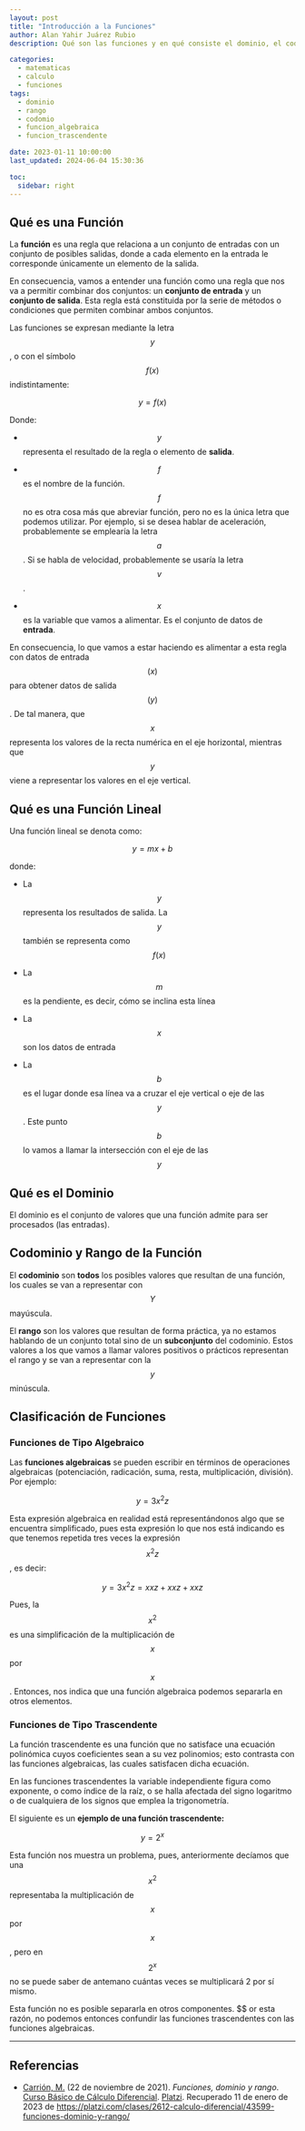 ```yaml
---
layout: post
title: "Introducción a la Funciones"
author: Alan Yahir Juárez Rubio
description: Qué son las funciones y en qué consiste el dominio, el codiminio y el rango de una función

categories:
  - matematicas
  - calculo
  - funciones
tags:
  - dominio
  - rango
  - codomio
  - funcion_algebraica
  - funcion_trascendente

date: 2023-01-11 10:00:00
last_updated: 2024-06-04 15:30:36

toc:
  sidebar: right
---
```


## Qué es una Función

La **función** es una regla que relaciona a un conjunto de entradas con un
conjunto de posibles salidas, donde a cada elemento en la entrada le
corresponde únicamente un elemento de la salida.

En consecuencia, vamos a entender una función como una regla que nos va a
permitir combinar dos conjuntos: un **conjunto de entrada** y un **conjunto de
salida**. Esta regla está constituida por la serie de métodos o condiciones que
permiten combinar ambos conjuntos.

Las funciones se expresan mediante la letra $$ y $$ , o con el símbolo $$ f(x) $$
indistintamente:

$$y = f(x) $$

Donde:

- $$ y $$ representa el resultado de la regla o elemento de **salida**.

- $$ f $$ es el nombre de la función. $$ f $$ no es otra cosa más que abreviar función,
  pero no es la única letra que podemos utilizar. Por ejemplo, si se desea hablar
  de aceleración, probablemente se emplearía la letra $$ a $$ . Si se habla de
  velocidad, probablemente se usaría la letra $$ v $$ .

- $$ x $$ es la variable que vamos a alimentar. Es el conjunto de datos de **entrada**.

En consecuencia, lo que vamos a estar haciendo es alimentar a esta regla con
datos de entrada $$ (x) $$ para obtener datos de salida $$ (y) $$ . De tal manera,
que $$ x $$ representa los valores de la recta numérica en el eje horizontal,
mientras que $$ y $$ viene a representar los valores en el eje vertical.

## Qué es una Función Lineal

Una función lineal se denota como:

$$y = mx +b $$

donde:

- La $$ y $$ representa los resultados de salida. La $$ y $$ también se
  representa como $$ f(x) $$

- La $$ m $$ es la pendiente, es decir, cómo se inclina esta línea

- La $$ x $$ son los datos de entrada

- La $$ b $$ es el lugar donde esa línea va a cruzar el eje vertical o eje de
  las $$ y $$ . Este punto $$ b $$ lo vamos a llamar la intersección con el eje
  de las $$ y $$

## Qué es el Dominio

El dominio es el conjunto de valores que una función admite para ser procesados
(las entradas).

## Codominio y Rango de la Función

El **codominio** son **todos** los posibles valores que resultan de una
función, los cuales se van a representar con $$ Y $$ mayúscula.

El **rango** son los valores que resultan de forma práctica, ya no estamos
hablando de un conjunto total sino de un **subconjunto** del codominio. Estos
valores a los que vamos a llamar valores positivos o prácticos representan el
rango y se van a representar con la $$ y $$ minúscula.

## Clasificación de Funciones

### Funciones de Tipo Algebraico

Las **funciones algebraicas** se pueden escribir en términos de operaciones
algebraicas (potenciación, radicación, suma, resta, multiplicación, división).
Por ejemplo:

$$y = 3x^2z $$

Esta expresión algebraica en realidad está representándonos algo que se
encuentra simplificado, pues esta expresión lo que nos está indicando es que
tenemos repetida tres veces la expresión $$ x^2z $$ , es decir:

$$y = 3x^2 z = xxz + xxz + xxz $$

Pues, la $$ x^2 $$ es una simplificación de la multiplicación de $$ x $$ por
$$ x $$. Entonces, nos indica que una función algebraica podemos separarla en
otros elementos.

### Funciones de Tipo Trascendente

La función trascendente es una función que no satisface una ecuación polinómica
cuyos coeficientes sean a su vez polinomios; esto contrasta con las funciones
algebraicas, las cuales satisfacen dicha ecuación.

En las funciones trascendentes la variable independiente figura como exponente,
o como índice de la raíz, o se halla afectada del signo logaritmo o de
cualquiera de los signos que emplea la trigonometría.

El siguiente es un **ejemplo de una función trascendente:**

$$y = 2^x $$

Esta función nos muestra un problema, pues, anteriormente decíamos que una
$$ x^2 $$ representaba la multiplicación de $$ x $$ por $$ x $$ , pero en
$$ 2^x $$ no se puede saber de antemano cuántas veces se multiplicará 2 por sí
mismo.

Esta función no es posible separarla en otros componentes. $$ or esta razón, no
podemos entonces confundir las funciones trascendentes con las funciones algebraicas.

<div style="page-break-after: always;"></div>

---

## Referencias

- [Carrión, M.](https://platzi.com/profes/mcarrion/)
  (22 de noviembre de 2021).
  _Funciones, dominio y rango_.
  [Curso Básico de Cálculo Diferencial](https://platzi.com/cursos/calculo-diferencial/).
  [Platzi](https://platzi.com/).
  Recuperado 11 de enero de 2023 de
  <https://platzi.com/clases/2612-calculo-diferencial/43599-funciones-dominio-y-rango/>
